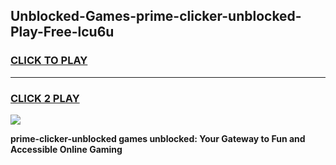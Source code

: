 
## Unblocked-Games-prime-clicker-unblocked-Play-Free-lcu6u
<h3>
<a href="https://premium76.site?title=prime-clicker-unblocked&ref=18A1">CLICK TO PLAY</a></h3>
<hr>

<h3>
<a href="https://premium76.site?title=prime-clicker-unblocked&ref=18A1">CLICK 2 PLAY</a>
  
</h3>

<a href="https://premium76.site?title=prime-clicker-unblocked&ref=18A1"><img src="https://clearcache.store/games.png"></a>


**prime-clicker-unblocked games unblocked: Your Gateway to Fun and Accessible Online Gaming**
